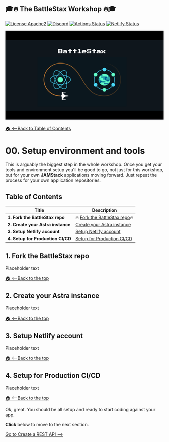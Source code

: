 ## 🎓🔥 The BattleStax Workshop 🔥🎓 

[![License Apache2](https://img.shields.io/hexpm/l/plug.svg)](http://www.apache.org/licenses/LICENSE-2.0)
[![Discord](https://img.shields.io/discord/685554030159593522)](https://discord.com/widget?id=685554030159593522&theme=dark)
[![Actions Status](https://github.com/DataStax-Academy/battlestax/workflows/BattleStax%20Tests/badge.svg)](https://github.com/DataStax-Academy/battlestax/actions) 
[![Netlify Status](https://api.netlify.com/api/v1/badges/e265340f-c6a6-4d7b-b24c-438b87c67876/deploy-status)](https://app.netlify.com/sites/battlestax-tutorial/deploys)

![BattleStax JAMStack Workshop](./tutorial/battlestax.png)

[🏠 <--Back to Table of Contents](./README_proto.md#table-of-contents)

# 00. Setup environment and tools
This is arguably the biggest step in the whole workshop. Once you get your tools and environment setup you'll be good to go, not just for this workshop, but for your own **JAMStack** applications moving forward. Just repeat the process for your own application repositories.

## Table of Contents

| Title  | Description
|---|---|
| **1. Fork the BattleStax repo** | 🔥 [Fork the BattleStax repo](#1-fork-the-battleStax-repo)🔥 |
| **2. Create your Astra instance** | [Create your Astra instance](#2-create-your-astra-instance) |
| **3. Setup Netlify account** | [Setup Netlify account](#3-setup-netlify-account)
| **4. Setup for Production CI/CD** | [Setup for Production CI/CD](#4-setup-for-production-ci/cd)

## 1. Fork the BattleStax repo
Placeholder text

[🏠 <--Back to the top](#table-of-contents)

## 2. Create your Astra instance
Placeholder text


[🏠 <--Back to the top](#table-of-contents)
## 3. Setup Netlify account
Placeholder text


[🏠 <--Back to the top](#table-of-contents)
## 4. Setup for Production CI/CD
Placeholder text


[🏠 <--Back to the top](#table-of-contents)

Ok, great. You should be all setup and ready to start coding against your app. 

**Click** below to move to the next section.

[Go to Create a REST API -->](./README_step01.md)